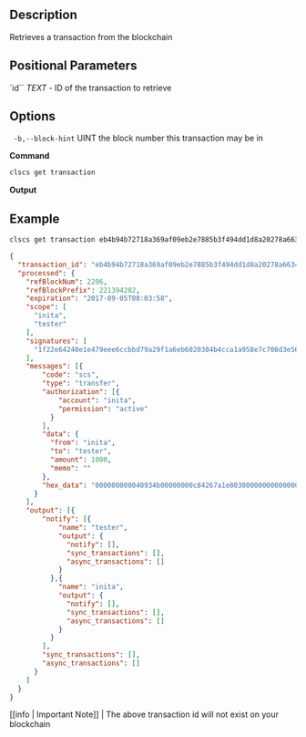## Description
Retrieves a transaction from the blockchain

## Positional Parameters
`id`` _TEXT_ - ID of the transaction to retrieve

## Options
` -b,--block-hint` UINT        the block number this transaction may be in

**Command**

```sh
clscs get transaction
```
**Output**

## Example

```sh
clscs get transaction eb4b94b72718a369af09eb2e7885b3f494dd1d8a20278a6634611d5edd76b703
```
```json
{
  "transaction_id": "eb4b94b72718a369af09eb2e7885b3f494dd1d8a20278a6634611d5edd76b703",
  "processed": {
    "refBlockNum": 2206,
    "refBlockPrefix": 221394282,
    "expiration": "2017-09-05T08:03:58",
    "scope": [
      "inita",
      "tester"
    ],
    "signatures": [
      "1f22e64240e1e479eee6ccbbd79a29f1a6eb6020384b4cca1a958e7c708d3e562009ae6e60afac96f9a3b89d729a50cd5a7b5a7a647540ba1678831bf970e83312"
    ],
    "messages": [{
        "code": "scs",
        "type": "transfer",
        "authorization": [{
            "account": "inita",
            "permission": "active"
          }
        ],
        "data": {
          "from": "inita",
          "to": "tester",
          "amount": 1000,
          "memo": ""
        },
        "hex_data": "000000008040934b00000000c84267a1e80300000000000000"
      }
    ],
    "output": [{
        "notify": [{
            "name": "tester",
            "output": {
              "notify": [],
              "sync_transactions": [],
              "async_transactions": []
            }
          },{
            "name": "inita",
            "output": {
              "notify": [],
              "sync_transactions": [],
              "async_transactions": []
            }
          }
        ],
        "sync_transactions": [],
        "async_transactions": []
      }
    ]
  }
}
```

[[info | Important Note]]
| The above transaction id will not exist on your blockchain
